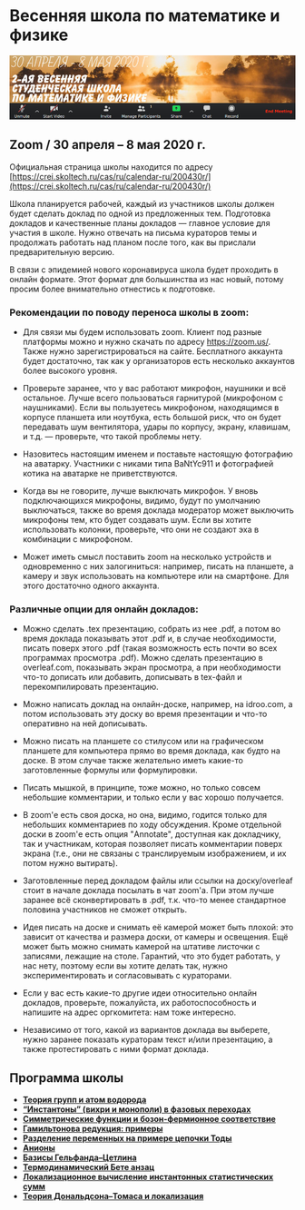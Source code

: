 # Весенняя школа по математике и физике

![Весенняя школа по математике и физике](./conf200430.jpg)

## Zoom / 30 апреля – 8 мая 2020 г.

Официальная страница школы находится по адресу [https://crei.skoltech.ru/cas/ru/calendar-ru/200430r/](https://crei.skoltech.ru/cas/ru/calendar-ru/200430r/)

Школа планируется рабочей, каждый из участников школы должен будет сделать доклад по одной из предложенных тем. Подготовка докладов и качественные планы докладов — главное условие для участия в школе. Нужно отвечать на письма кураторов темы и продолжать работать над планом после того, как вы прислали предварительную версию.

В связи с эпидемией нового коронавируса школа будет проходить в онлайн формате. Этот формат для большинства из нас новый, потому просим более внимательно отнестись к подготовке.


### Рекомендации по поводу переноса школы в zoom:

- Для связи мы будем использовать zoom. Клиент под разные платформы можно и нужно скачать по адресу <https://zoom.us/>. Также нужно зарегистрироваться на сайте. Бесплатного аккаунта будет достаточно, так как у организаторов есть несколько аккаунтов более высокого уровня.

- Проверьте заранее, что у вас работают микрофон, наушники и всё остальное. Лучше всего пользоваться гарнитурой (микрофоном с наушниками). Если вы пользуетесь микрофоном, находящимся в корпусе планшета или ноутбука, есть большой риск, что он будет передавать шум вентилятора, удары по корпусу, экрану, клавишам, и т.д. — проверьте, что такой проблемы нету.

- Назовитесь настоящим именем и поставьте настоящую фотографию на аватарку. Участники с никами типа BaNtYc911 и фотографией котика на аватарке не приветствуются.

- Когда вы не говорите, лучше выключать микрофон. У вновь подключающихся микрофоны, видимо, будут по умолчанию выключаться, также во время доклада модератор может выключить микрофоны тем, кто будет создавать шум. Если вы хотите использовать колонки, проверьте, что они не создают эха в комбинации с микрофоном.

- Может иметь смысл поставить zoom на несколько устройств и одновременно с них залогиниться: например, писать на планшете, а камеру и звук использовать на компьютере или на смартфоне. Для этого достаточно одного аккаунта.

### Различные опции для онлайн докладов:

- Можно сделать .tex презентацию, собрать из нее .pdf, а потом во время доклада показывать этот .pdf и, в случае необходимости, писать поверх этого .pdf (такая возможность есть почти во всех программах просмотра .pdf). Можно сделать презентацию в overleaf.com, показывать экран просмотра, а при необходимости что-то дописать или добавить, дописывать в tex-файл и перекомпилировать презентацию.

- Можно написать доклад на онлайн-доске, например, на idroo.com, а потом использовать эту доску во время презентации и что-то оперативно на ней дописывать.

- Можно писать на планшете со стилусом или на графическом планшете для компьютера прямо во время доклада, как будто на доске. В этом случае также желательно иметь какие-то заготовленные формулы или формулировки.

- Писать мышкой, в принципе, тоже можно, но только совсем небольшие комментарии, и только если у вас хорошо получается.

- В zoom'е есть своя доска, но она, видимо, годится только для небольших комментариев по ходу обсуждения. Кроме отдельной доски в zoom'е есть опция "Annotate", доступная как докладчику, так и участникам, которая позволяет писать комментарии поверх экрана (т.е., они не связаны с транслируемым изображением, и их потом нужно вытирать).

- Заготовленные перед докладом файлы или ссылки на доску/overleaf стоит в начале доклада посылать в чат zoom'а. При этом лучше заранее всё сконвертировать в .pdf, т.к. что-то менее стандартное половина участников не сможет открыть.

- Идея писать на доске и снимать её камерой может быть плохой: это зависит от качества и размера доски, от камеры и освещения. Ещё может быть можно снимать камерой на штативе листочки с записями, лежащие на столе. Гарантий, что это будет работать, у нас нету, поэтому если вы хотите делать так, нужно экспериментировать и согласовывать с кураторами.

- Если у вас есть какие-то другие идеи относительно онлайн докладов, проверьте, пожалуйста, их работоспособность и напишите на адрес оргкомитета: нам тоже интересно.

- Независимо от того, какой из вариантов доклада вы выберете, нужно заранее показать кураторам текст и/или презентацию, а также протестировать с ними формат доклада.



## Программа школы
- [__Теория групп и атом водорода__](./hydrogen.md)
- [__“Инстантоны” (вихри и монополи) в фазовых переходах__](./BKT.md)
- [__Симметрические функции и бозон-фермионное соответствие__](./boson_fermion.md)
- [__Гамильтонова редукция: примеры__](./hamiltonian_reduction.md)
- [__Разделение переменных на примере цепочки Тоды__](./sep_var.md)
- [__Анионы__](./anyons.md)
- [__Базисы Гельфанда–Цетлина__](./Gelfand_Tsetlin.md)
- [__Термодинамический Бете анзац__](./tba.md)
- [__Локализационное вычисление инстантонных статистических сумм__](./localization.md)
- [__Теория Дональдсона–Томаса и локализация__](./DT.md)

